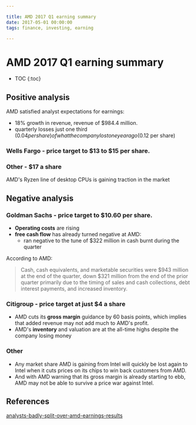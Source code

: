 ```yaml
---

title: AMD 2017 Q1 earning summary
date: 2017-05-01 00:00:00
tags: finance, investing, earning

---
```


# AMD 2017 Q1 earning summary

* TOC
{:toc}

## Positive analysis

AMD satisfied analyst expectations for earnings:

 * 18% growth in revenue, revenue of $984.4 million.
 * quarterly losses just one third ($0.04 per share) of what the company lost one year ago ($0.12 per share)

### Wells Fargo - price target to $13 to $15 per share.

### Other - $17 a share

AMD's Ryzen line of desktop CPUs is gaining traction in the market


## Negative analysis

### Goldman Sachs - price target to $10.60 per share.

* **Operating costs** are rising
* **free cash flow** has already turned negative at AMD:
	* ran negative to the tune of $322 million in cash burnt during the quarter

According to AMD:

> Cash, cash equivalents, and marketable securities were $943 million at the end of the quarter, down $321 million from the end of the prior quarter primarily due to the timing of sales and cash collections, debt interest payments, and increased inventory.

### Citigroup - price target at just $4 a share

* AMD cuts its **gross margin** guidance by 60 basis points, which implies that added revenue may not add much to AMD's profit.
* AMD's **inventory** and valuation are at the all-time highs despite the company losing money

### Other

* Any market share AMD is gaining from Intel will quickly be lost again to Intel when it cuts prices on its chips to win back customers from AMD.
* And with AMD warning that its gross margin is already starting to ebb, AMD may not be able to survive a price war against Intel.



## References

[analysts-badly-split-over-amd-earnings-results](https://www.fool.com/investing/2017/05/02/analysts-badly-split-over-amd-earnings-results-wha.aspx)
